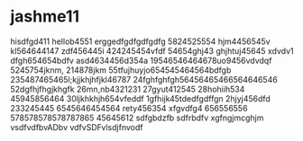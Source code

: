 # jashme11
hisdfgd411
hellob4551
erggedfgdfgdfgdfg
5824525554
hjm4456545v
kl564644147
zdf456445i
424245454vfdf
54654ghj43
ghjhtuj45645 xdvdv1
dfgh654654bdfv
asd4634456d354a
19546546464678uo9456vdvdqf
5245754jknm,
214878jkm
55tfujhuyjo654545464564bdfgb
235487465465l;kjjkhjhfjkl46787
24fghfghfgh56456465466564646546
52dgfhjfhgjkhgfk
26mn,nb4321231
27gyut412545
28hohiih534
45945856464
30ljkhkhjh654vfeddf
1gfhijk45tdedfgdffgn
2hjyj456dfd
233245445
6545646454564
rety456354
xfgvdfg4
656556556
578578578578787865
45645612
sdfgbdzfb
sdfrbdfv
xgfngjmcghjm
vsdfvdfbvADbv
vdfvSDFvlsdjfnvodf
